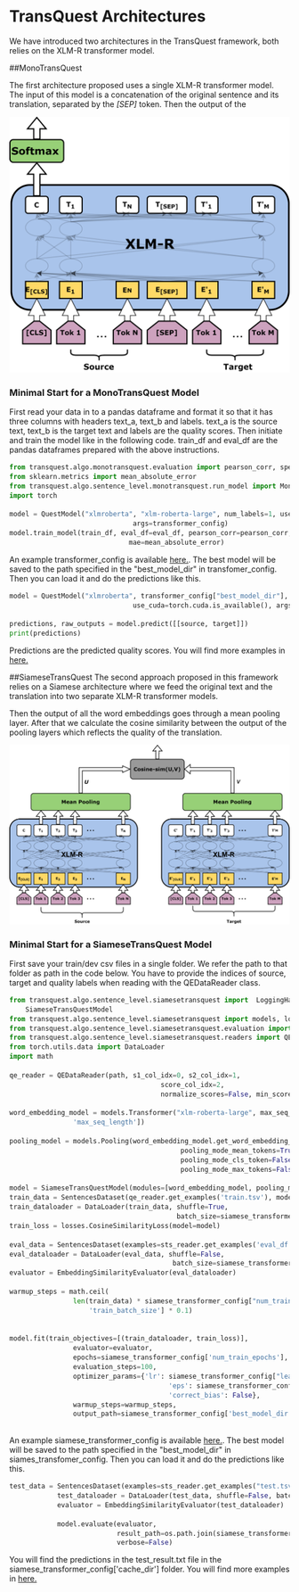 # TransQuest Architectures
We have introduced two architectures in the TransQuest framework, both relies on the XLM-R transformer model.

##MonoTransQuest

The first architecture proposed uses a single XLM-R transformer model. The input of this model is a concatenation of the original sentence and its translation, separated by the *[SEP]* token. Then the output of the 

![MonoTransQuest Architecture](images/TransQuest.png)

### Minimal Start for a MonoTransQuest Model

First read your data in to a pandas dataframe and format it so that it has three columns with headers text_a, text_b and labels. text_a is the source text, text_b is the target text and labels are the quality scores. Then initiate and train the model like in the following code. train_df and eval_df are the pandas dataframes prepared with the above instructions.

```python
from transquest.algo.monotransquest.evaluation import pearson_corr, spearman_corr
from sklearn.metrics import mean_absolute_error
from transquest.algo.sentence_level.monotransquest.run_model import MonoTransQuestModel
import torch

model = QuestModel("xlmroberta", "xlm-roberta-large", num_labels=1, use_cuda=torch.cuda.is_available(),
                               args=transformer_config)
model.train_model(train_df, eval_df=eval_df, pearson_corr=pearson_corr, spearman_corr=spearman_corr,
                              mae=mean_absolute_error)
```
An example transformer_config is available [here.](https://github.com/TharinduDR/TransQuest/blob/master/examples/wmt_2020/ro_en/transformer_config.py). The best model will be saved to the path specified in the "best_model_dir" in transfomer_config. Then you can load it and do the predictions like this. 

```python
model = QuestModel("xlmroberta", transformer_config["best_model_dir"], num_labels=1,
                               use_cuda=torch.cuda.is_available(), args=transformer_config)

predictions, raw_outputs = model.predict([[source, target]])
print(predictions)

```
Predictions are the predicted quality scores. You will find more examples in [here.](https://tharindudr.github.io/TransQuest/examples/)

##SiameseTransQuest 
The second approach proposed in this framework relies on a Siamese architecture where we feed the original text and the translation into two separate XLM-R transformer models. 

Then the output of all the word embeddings goes through a mean pooling layer. After that we calculate the cosine similarity between the output of the pooling layers which reflects the quality of the translation.

![SiameseTransQuest Architecture](images/SiameseTransQuest.png)


### Minimal Start for a SiameseTransQuest Model

First save your train/dev csv files in a single folder. We refer the path to that folder as path in the code below. You have to provide the indices of source, target and quality labels when reading with the QEDataReader class. 

```python
from transquest.algo.sentence_level.siamesetransquest import  LoggingHandler, SentencesDataset, \
    SiameseTransQuestModel
from transquest.algo.sentence_level.siamesetransquest import models, losses
from transquest.algo.sentence_level.siamesetransquest.evaluation import EmbeddingSimilarityEvaluator
from transquest.algo.sentence_level.siamesetransquest.readers import QEDataReader
from torch.utils.data import DataLoader
import math

qe_reader = QEDataReader(path, s1_col_idx=0, s2_col_idx=1,
                                      score_col_idx=2,
                                      normalize_scores=False, min_score=0, max_score=1, header=True)

word_embedding_model = models.Transformer("xlm-roberta-large", max_seq_length=siamese_transformer_config[
                'max_seq_length'])

pooling_model = models.Pooling(word_embedding_model.get_word_embedding_dimension(),
                                           pooling_mode_mean_tokens=True,
                                           pooling_mode_cls_token=False,
                                           pooling_mode_max_tokens=False)

model = SiameseTransQuestModel(modules=[word_embedding_model, pooling_model])
train_data = SentencesDataset(qe_reader.get_examples('train.tsv'), model)
train_dataloader = DataLoader(train_data, shuffle=True,
                                          batch_size=siamese_transformer_config['train_batch_size'])
train_loss = losses.CosineSimilarityLoss(model=model)

eval_data = SentencesDataset(examples=sts_reader.get_examples('eval_df.tsv'), model=model)
eval_dataloader = DataLoader(eval_data, shuffle=False,
                                         batch_size=siamese_transformer_config['train_batch_size'])
evaluator = EmbeddingSimilarityEvaluator(eval_dataloader)

warmup_steps = math.ceil(
                len(train_data) * siamese_transformer_config["num_train_epochs"] / siamese_transformer_config[
                    'train_batch_size'] * 0.1)


model.fit(train_objectives=[(train_dataloader, train_loss)],
                evaluator=evaluator,
                epochs=siamese_transformer_config['num_train_epochs'],
                evaluation_steps=100,
                optimizer_params={'lr': siamese_transformer_config["learning_rate"],
                                        'eps': siamese_transformer_config["adam_epsilon"],
                                        'correct_bias': False},
                warmup_steps=warmup_steps,
                output_path=siamese_transformer_config['best_model_dir'])



```
An example siamese_transformer_config is available [here.](https://github.com/TharinduDR/TransQuest/blob/master/examples/wmt_2020/ro_en/siamese_transformer_config.py). The best model will be saved to the path specified in the "best_model_dir" in siames_transfomer_config. Then you can load it and do the predictions like this. 

```python
test_data = SentencesDataset(examples=sts_reader.get_examples("test.tsv", test_file=True), model=model)
            test_dataloader = DataLoader(test_data, shuffle=False, batch_size=8)
            evaluator = EmbeddingSimilarityEvaluator(test_dataloader)

            model.evaluate(evaluator,
                           result_path=os.path.join(siamese_transformer_config['cache_dir'], "test_result.txt"),
                           verbose=False)
```

You will find the predictions in the test_result.txt file in the siamese_transformer_config['cache_dir'] folder. You will find more examples in [here.](https://tharindudr.github.io/TransQuest/examples/)